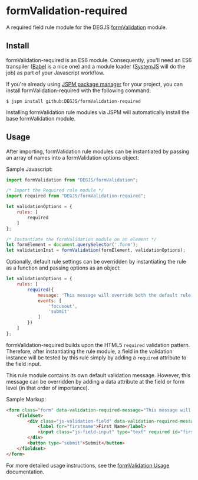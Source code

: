 # formValidation-required
A required field rule module for the DEGJS [formValidation](https://github.com/DEGJS/formValidation) module.


## Install
formValidation-required is an ES6 module. Consequently, you'll need an ES6 transpiler ([Babel](https://babeljs.io) is a nice one) and a module loader ([SystemJS](https://github.com/systemjs/systemjs) will do the job) as part of your Javascript workflow.

If you're already using [JSPM package manager](http://jspm.io) for your project, you can install formValidation-required with the following command:

```
$ jspm install github:DEGJS/formValidation-required
```

Installing formValidation rule modules via JSPM will automatically install the base formValidation module.


## Usage
After importing, formValidation rule modules can be instantiated by passing an array of names into a formValidation options object:

Sample Javascript:
```js
import formValidation from "DEGJS/formValidation";

/* Import the Required rule module */
import required from "DEGJS/formValidation-required";

let validationOptions = {
    rules: [
        required
    ]
};

/* Instantiate the formValidation module on an element */
let formElement = document.querySelector('.form');
let validationInst = formValidation(formElement, validationOptions);
```

Optionally, default rule settings can be overridden by instantiating the rule as a function and passing options as an object: 
```js
let validationOptions = {
    rules: [
        required({
        	message: 'This message will override both the default rule message.',
        	events: [
        		'focusout',
        		'submit'
        	]
        })
    ]
};
```

formValidation-required builds upon the HTML5 `required` validation pattern. Therefore, after instantiating the rule module, a field in the validation instance will be tested by this rule simply by adding a `required` attribute to the field input.

This rule module contains its own default validation message. However, this message can be overridden by adding a data attribute at the field or form level (in that order of importance).

Sample Markup:
```html
<form class="form" data-validation-required-message="This message will override the default rule message.">
	<fieldset>
		<div class="js-validation-field" data-validation-required-message="This message will override both the default rule message and the form element message.">
			<label for="firstname">First Name</label>
			<input class="js-field-input" type="text" required id="firstname" name="firstname">
		</div>
		<button type="submit">Submit</button>
	</fieldset>
</form>
```

For more detailed usage instructions, see the [formValidation Usage](https://github.com/DEGJS/formValidation#usage) documentation.

